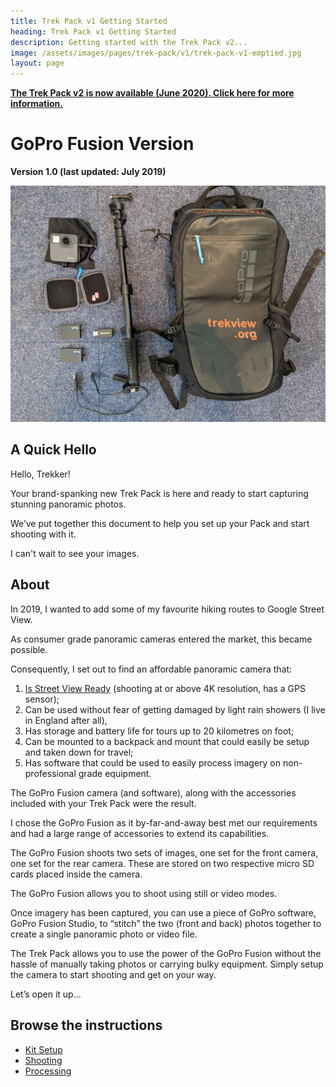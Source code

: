 ```yaml
---
title: Trek Pack v1 Getting Started
heading: Trek Pack v1 Getting Started
description: Getting started with the Trek Pack v2...
image: /assets/images/pages/trek-pack/v1/trek-pack-v1-emptied.jpg
layout: page
---
```


[**The Trek Pack v2 is now available (June 2020). Click here for more information.**](/trek-pack/v2/table-of-contents)

# GoPro Fusion Version

**Version 1.0 (last updated: July 2019)**

<img class="img-fluid" src="/assets/images/pages/trek-pack/v1/trek-pack-v1-emptied.jpg" alt="Trek Pack mounted" title="Trek Pack mounted" />

## A Quick Hello

Hello, Trekker!

Your brand-spanking new Trek Pack is here and ready to start capturing stunning panoramic photos.

We’ve put together this document to help you set up your Pack and start shooting with it.

I can't wait to see your images.

## About

In 2019, I wanted to add some of my favourite hiking routes to Google Street View.

As consumer grade panoramic cameras entered the market, this became possible.

Consequently, I set out to find an affordable panoramic camera that:

1. [Is Street View Ready](https://www.google.com/streetview/contacts-tools/products/) (shooting at or above 4K resolution, has a GPS sensor);
2. Can be used without fear of getting damaged by light rain showers (I live in England after all),
3. Has storage and battery life for tours up to 20 kilometres on foot;
4. Can be mounted to a backpack and mount that could easily be setup and taken down for travel;
5. Has software that could be used to easily process imagery on non-professional grade equipment.

The GoPro Fusion camera (and software), along with the accessories included with your Trek Pack were the result.

I chose the GoPro Fusion as it by-far-and-away best met our requirements and had a large range of accessories to extend its capabilities.

The GoPro Fusion shoots two sets of images, one set for the front camera, one set for the rear camera. These are stored on two respective micro SD cards placed inside the camera.

The GoPro Fusion allows you to shoot using still or video modes.

Once imagery has been captured, you can use a piece of GoPro software, GoPro Fusion Studio, to “stitch” the two (front and back) photos together to create a single panoramic photo or video file.

The Trek Pack allows you to use the power of the GoPro Fusion without the hassle of manually taking photos or carrying bulky equipment. Simply setup the camera to start shooting and get on your way.

Let’s open it up...

## Browse the instructions

* [Kit Setup](/trek-pack/v2/kit-setup)
* [Shooting](/trek-pack/v2/shooting)
* [Processing](/trek-pack/v2/processing)